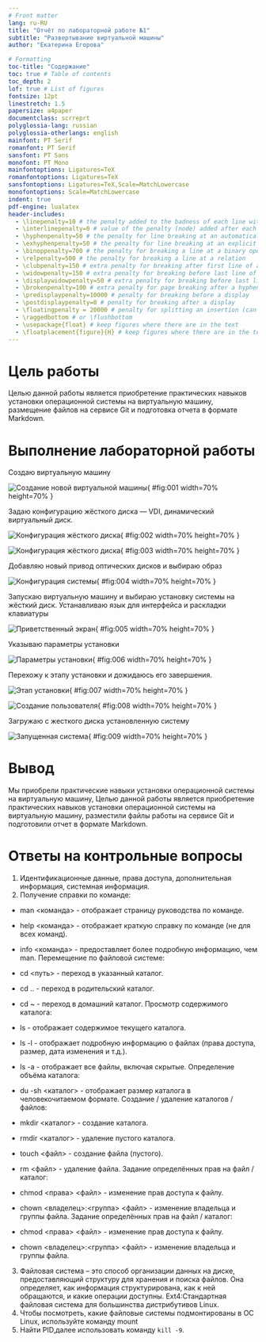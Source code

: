 ```yaml
---
# Front matter
lang: ru-RU
title: "Отчёт по лабораторной работе №1"
subtitle: "Развертывание виртуальной машины"
author: "Екатерина Егорова"

# Formatting
toc-title: "Содержание"
toc: true # Table of contents
toc_depth: 2
lof: true # List of figures
fontsize: 12pt
linestretch: 1.5
papersize: a4paper
documentclass: scrreprt
polyglossia-lang: russian
polyglossia-otherlangs: english
mainfont: PT Serif
romanfont: PT Serif
sansfont: PT Sans
monofont: PT Mono
mainfontoptions: Ligatures=TeX
romanfontoptions: Ligatures=TeX
sansfontoptions: Ligatures=TeX,Scale=MatchLowercase
monofontoptions: Scale=MatchLowercase
indent: true
pdf-engine: lualatex
header-includes:
  - \linepenalty=10 # the penalty added to the badness of each line within a paragraph (no associated penalty node) Increasing the value makes tex try to have fewer lines in the paragraph.
  - \interlinepenalty=0 # value of the penalty (node) added after each line of a paragraph.
  - \hyphenpenalty=50 # the penalty for line breaking at an automatically inserted hyphen
  - \exhyphenpenalty=50 # the penalty for line breaking at an explicit hyphen
  - \binoppenalty=700 # the penalty for breaking a line at a binary operator
  - \relpenalty=500 # the penalty for breaking a line at a relation
  - \clubpenalty=150 # extra penalty for breaking after first line of a paragraph
  - \widowpenalty=150 # extra penalty for breaking before last line of a paragraph
  - \displaywidowpenalty=50 # extra penalty for breaking before last line before a display math
  - \brokenpenalty=100 # extra penalty for page breaking after a hyphenated line
  - \predisplaypenalty=10000 # penalty for breaking before a display
  - \postdisplaypenalty=0 # penalty for breaking after a display
  - \floatingpenalty = 20000 # penalty for splitting an insertion (can only be split footnote in standard LaTeX)
  - \raggedbottom # or \flushbottom
  - \usepackage{float} # keep figures where there are in the text
  - \floatplacement{figure}{H} # keep figures where there are in the text
---
```


# Цель работы

Целью данной работы является приобретение практических навыков установки операционной системы на виртуальную машину, размещение файлов на сервисе Git и подготовка отчета в формате Markdown.

# Выполнение лабораторной работы

Создаю виртуальную машину

![Создание новой виртуальной машины](image/01.png){ #fig:001 width=70% height=70% }

Задаю конфигурацию жёсткого диска — VDI, динамический виртуальный диск.

![Конфигурация жёсткого диска](image/02.png){ #fig:002 width=70% height=70% }

![Конфигурация жёсткого диска](image/03.png){ #fig:003 width=70% height=70% }

Добавляю новый привод оптических дисков и выбираю образ 

![Конфигурация системы](image/04.png){ #fig:004 width=70% height=70% }

Запускаю виртуальную машину и выбираю установку системы на жёсткий диск.
Устанавливаю язык для интерфейса и раскладки клавиатуры

![Приветственный экран](image/05.png){ #fig:005 width=70% height=70% }

Указываю параметры установки

![Параметры установки](image/06.png){ #fig:006 width=70% height=70% }
 
Перехожу к этапу установки и дожидаюсь его завершения.

![Этап установки](image/07.png){ #fig:007 width=70% height=70% }

![Создание пользователя](image/08.png){ #fig:008 width=70% height=70% }

Загружаю с жесткого диска установленную систему

![Запущенная система](image/09.png){ #fig:009 width=70% height=70% }

# Вывод

Мы приобрели практические навыки установки операционной системы на виртуальную машину, Целью данной работы является приобретение практических навыков установки операционной системы на виртуальную машину, разместили файлы работы на сервисе Git и подготовили отчет в формате Markdown.
# Ответы на контрольные вопросы

1.  Идентификационные данные, права доступа, дополнительная информация, cистемная информация.
2. Получение справки по команде:
* man <команда> -  отображает страницу руководства по команде.
* help <команда> -  отображает краткую справку по команде (не для всех команд).
* info <команда> -  предоставляет более подробную информацию, чем man.
 Перемещение по файловой системе:
* cd <путь> -  переход в указанный каталог.
* cd .. -  переход в родительский каталог.
* cd ~ -  переход в домашний каталог.
Просмотр содержимого каталога:

* ls -  отображает содержимое текущего каталога.
* ls -l -  отображает подробную информацию о файлах (права доступа, размер, дата изменения и т.д.).
* ls -a -  отображает все файлы, включая скрытые.
Определение объёма каталога:
* du -sh <каталог> -  отображает размер каталога в человекочитаемом формате. Создание / удаление каталогов / файлов:
* mkdir <каталог> -  создание каталога.
* rmdir <каталог> -  удаление пустого каталога.
* touch <файл> -  создание файла (пустого).
* rm <файл> -  удаление файла.
Задание определённых прав на файл / каталог:
* chmod <права> <файл> -  изменение прав доступа к файлу.
* chown <владелец>:<группа> <файл> -  изменение владельца и группы файла.
Задание определённых прав на файл / каталог:
* chmod <права> <файл> -  изменение прав доступа к файлу.
* chown <владелец>:<группа> <файл> -  изменение владельца и группы файла.
3. Файловая система – это способ организации данных на диске, предоставляющий структуру для хранения и поиска файлов. Она определяет, как информация структурирована, как к ней обращаются, и какие операции доступны.
Ext4:Cтандартная файловая система для большинства дистрибутивов Linux.
4. Чтобы посмотреть, какие файловые системы подмонтированы в ОС Linux, используйте команду mount
5. Найти PID,далее использовать команду `kill -9`.

